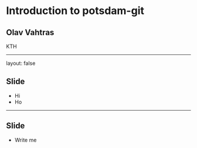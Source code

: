 # Introduction to potsdam-git

## Olav Vahtras

KTH

---

layout: false

## Slide

- Hi
- Ho

---

## Slide

- Write me

